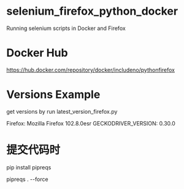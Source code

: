 # selenium_firefox_python_docker
Running selenium scripts in Docker and Firefox

# Docker Hub

https://hub.docker.com/repository/docker/includeno/pythonfirefox

# Versions Example

get versions by run latest_version_firefox.py

Firefox: Mozilla Firefox 102.8.0esr
GECKODRIVER_VERSION: 0.30.0

# 提交代码时

pip install pipreqs

pipreqs . --force